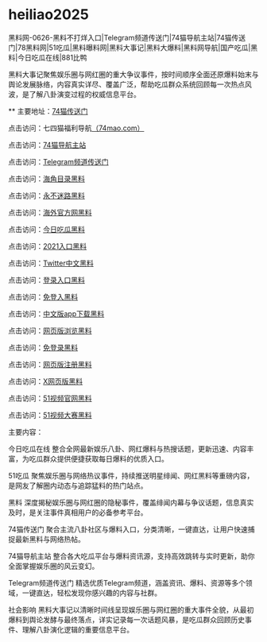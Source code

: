 # heiliao2025
黑料网-0626-黑料不打烊入口|Telegram频道传送门|74猫导航主站|74猫传送门|78黑料网|51吃瓜|黑料曝料网|黑料大事记|黑料大爆料|黑料网导航|国产吃瓜|黑料|今日吃瓜在线|881比鸭

黑料大事记聚焦娱乐圈与网红圈的重大争议事件，按时间顺序全面还原爆料始末与舆论发展脉络，内容真实详尽、覆盖广泛，帮助吃瓜群众系统回顾每一次热点风波，是了解八卦演变过程的权威信息平台。

** 主要地址：<a href="https://74mao.com/">74猫传送门</a>

点击访问：七四猫福利导航<a href="https://74mao.com/">（74mao.com）</a>

点击访问：<a href="https://74mao.com/">74猫导航主站</a>

点击访问：<a href="https://74mao.com/">Telegram频道传送门</a>

点击访问：<a href="https://hj-786.pages.dev/">海角目录黑料</a>  

点击访问：<a href="https://hj-792.pages.dev/">永不迷路黑料</a>  

点击访问：<a href="https://hj-1075.pages.dev/">海外官方网黑料</a>  

点击访问：<a href="https://hj-1076.pages.dev/">今日吃瓜黑料</a>  

点击访问：<a href="https://hj-1077.pages.dev/">2021入口黑料</a>  

点击访问：<a href="https://tt-03.pages.dev/">Twitter中文黑料</a>  

点击访问：<a href="https://tt-04.pages.dev/">登录入口黑料</a>  

点击访问：<a href="https://tt-05.pages.dev/">免登入黑料</a>  

点击访问：<a href="https://tt-06.pages.dev/">中文版app下载黑料</a>  

点击访问：<a href="https://tt-07.pages.dev/">网页版浏览黑料</a>  

点击访问：<a href="https://tt-08.pages.dev/">免登录黑料</a>  

点击访问：<a href="https://tt-09.pages.dev/">网页版注册黑料</a>  

点击访问：<a href="https://tt-10.pages.dev/">X网页版黑料</a>  

点击访问：<a href="https://hj-821.pages.dev/">51视频官网黑料</a>  

点击访问：<a href="https://hj-822.pages.dev/">51视频大赛黑料</a>  

主要内容：

今日吃瓜在线
整合全网最新娱乐八卦、网红爆料与热搜话题，更新迅速、内容丰富，为吃瓜群众提供便捷获取每日爆料的优质入口。

51吃瓜
聚焦娱乐圈与网络热议事件，持续推送明星绯闻、网红黑料等重磅内容，是网友了解圈内动态与追踪猛料的热门站点。

黑料
深度揭秘娱乐圈与网红圈的隐秘事件，覆盖绯闻内幕与争议话题，信息真实及时，是关注事件真相用户的必备参考平台。

74猫传送门
聚合主流八卦社区与爆料入口，分类清晰，一键直达，让用户快速捕捉最新黑料与网络热帖。

74猫导航主站
整合各大吃瓜平台与爆料资讯源，支持高效跳转与实时更新，助你全面掌握娱乐圈的风云变幻。

Telegram频道传送门
精选优质Telegram频道，涵盖资讯、爆料、资源等多个领域，一键直达，轻松发现你感兴趣的内容与社群。

社会影响
黑料大事记以清晰时间线呈现娱乐圈与网红圈的重大事件全貌，从最初爆料到舆论发酵与最终落点，详实记录每一次话题风暴，是吃瓜群众回顾历史事件、理解八卦演化逻辑的重要信息平台。

<span style="display:none;">[Canonical link](）</span>
